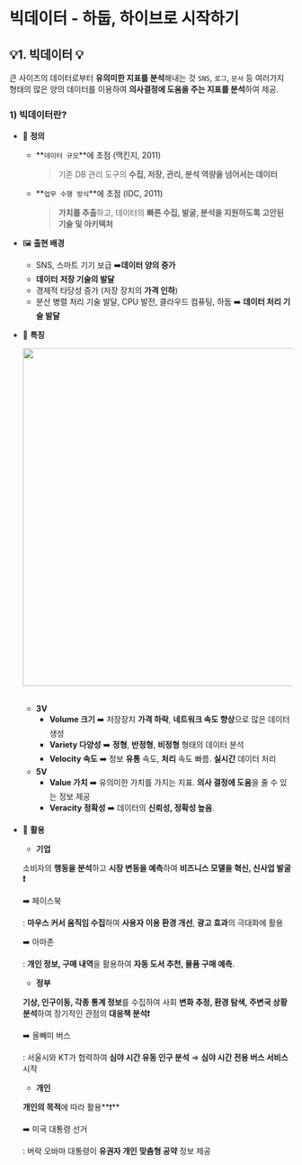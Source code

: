 # 빅데이터 - 하둡, 하이브로 시작하기

## 💡1. 빅데이터 💡

큰 사이즈의 데이터로부터 **유의미한 지표를 분석**해내는 것
 `SNS`, `로그`, `문서` 등 여러가지 형태의 많은 양의 데이터를 이용하여 **의사결정에 도움을 주는 지표를 분석**하여 제공.

### 1) 빅데이터란?

- 📖 **정의**
    - **`데이터 규모`**에 초점 (맥킨지, 2011)
        
        > 기존 DB 관리 도구의 **수집, 저장, 관리, 분석 역량을 넘어서는 데이터**
        > 
    - **`업무 수행 방식`**에 초점 (IDC, 2011)
        
        > **가치를 추출**하고, 데이터의 **빠른 수집, 발굴, 분석을 지원하도록 고안된 기술 및 아키텍처**
        > 
- 🖼 **출현 배경**
    - SNS, 스마트 기기 보급 ➡️**데이터 양의 증가**
    - **데이터** **저장 기술의 발달**
    - 경제적 타당성 증가 (저장 장치의 **가격 인하**)
    - 분산 병렬 처리 기술 발달, CPU 발전, 클라우드 컴퓨팅, 하둡 ➡️ **데이터 처리 기술 발달**
- 🔧 **특징**
    
    <p align="center">
      <img src = "https://user-images.githubusercontent.com/33833780/138712265-373b4bc8-4cd1-42ae-b34b-4fd6eb680234.png" width="600px">
    </p>
    <br>
  
    - **3V**
        - **Volume 크기** ➡️ 저장장치 **가격 하락**, **네트워크 속도 향상**으로 많은 데이터 생성
        - **Variety 다양성** ➡️ **정형**, **반정형**, **비정형** 형태의 데이터 분석
        - **Velocity 속도** ➡️ 정보 **유통** 속도, **처리** 속도 빠름. **실시간** 데이터 처리
    - **5V**
        - **Value 가치** ➡️ 유의미한 가치를 가지는 지표. **의사 결정에 도움**을 줄 수 있는 정보 제공
        - **Veracity 정확성** ➡️ 데이터의 **신뢰성, 정확성 높음**.
- 🔦 **활용**
    - **기업**
    
    소비자의 **행동을 분석**하고 **시장 변동을 예측**하여 **비즈니스 모델을 혁신, 신사업 발굴❗️**
    
    ➡️ 페이스북
    
    : **마우스 커서 움직임 수집**하여 **사용자 이용 환경 개선**, **광고 효과**의 극대화에 활용
    
    ➡️ 아마존
    
    : **개인 정보, 구매 내역**을 활용하여 **자동 도서 추천, 물품 구매 예측**.
    
    - **정부**
    
    **기상, 인구이동, 각종 통계 정보**를 수집하여 사회 **변화 추정, 환경 탐색, 주변국 상황 분석**하여 장기적인 관점의 **대응책 분석❗️**
    
    ➡️ 올빼미 버스
    
    : 서울시와 KT가 협력하여 **심야 시간 유동 인구 분석** ⇒ **심야 시간 전용 버스 서비스** 시작
    
    - **개인**
    
    **개인의 목적**에 따라 활용**❗️**
    
    ➡️ 미국 대통령 선거
    
    : 버락 오바마 대통령이 **유권자 개인** **맞춤형 공약** 정보 제공